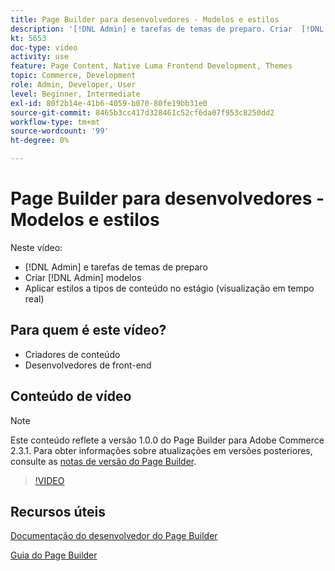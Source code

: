 ```yaml
---
title: Page Builder para desenvolvedores - Modelos e estilos
description: '[!DNL Admin] e tarefas de temas de preparo. Criar  [!DNL Admin] modelos​. Aplique estilos a tipos de conteúdo no estágio (visualização em tempo real).'
kt: 5653
doc-type: video
activity: use
feature: Page Content, Native Luma Frontend Development, Themes
topic: Commerce, Development
role: Admin, Developer, User
level: Beginner, Intermediate
exl-id: 80f2b14e-41b6-4059-b070-80fe19bb31e0
source-git-commit: 8465b3cc417d328461c52cf6da07f953c8250dd2
workflow-type: tm+mt
source-wordcount: '99'
ht-degree: 0%

---
```


# Page Builder para desenvolvedores - Modelos e estilos

Neste vídeo:

- [!DNL Admin] e tarefas de temas de preparo
- Criar [!DNL Admin] modelos&#x200B;
- Aplicar estilos a tipos de conteúdo no estágio (visualização em tempo real)

## Para quem é este vídeo?

- Criadores de conteúdo
- Desenvolvedores de front-end

## Conteúdo de vídeo

>[!NOTE]
>
>Este conteúdo reflete a versão 1.0.0 do Page Builder para Adobe Commerce 2.3.1. Para obter informações sobre atualizações em versões posteriores, consulte as [notas de versão do Page Builder](https://experienceleague.adobe.com/docs/commerce-admin/page-builder/release-notes.html?lang=pt-BR).

>[!VIDEO](https://video.tv.adobe.com/v/3430946?quality=12&learn=on&captions=por_br)

## Recursos úteis

[Documentação do desenvolvedor do Page Builder](https://developer.adobe.com/commerce/frontend-core/page-builder/)

[Guia do Page Builder](https://experienceleague.adobe.com/docs/commerce-admin/page-builder/introduction.html?lang=pt-BR)
